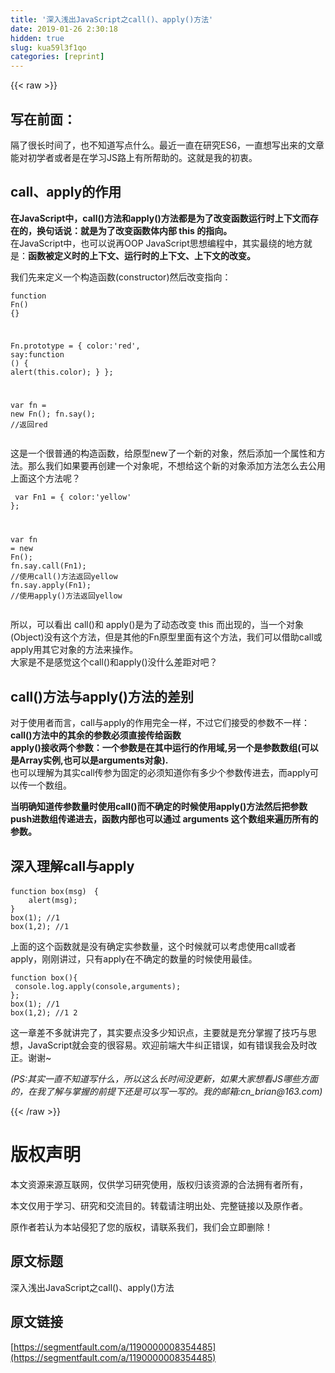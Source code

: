 ```yaml
---
title: '深入浅出JavaScript之call()、apply()方法' 
date: 2019-01-26 2:30:18
hidden: true
slug: kua59l3f1qo
categories: [reprint]
---
```


{{< raw >}}

                    
<h2 id="articleHeader0">写在前面：</h2>
<p>隔了很长时间了，也不知道写点什么。最近一直在研究ES6，一直想写出来的文章能对初学者或者是在学习JS路上有所帮助的。这就是我的初衷。</p>
<h2 id="articleHeader1">call、apply的作用</h2>
<p><strong>在JavaScript中，call()方法和apply()方法都是为了改变函数运行时上下文而存在的，换句话说：就是为了改变函数体内部 this 的指向。</strong><br>在JavaScript中，也可以说再OOP JavaScript思想编程中，其实最绕的地方就是：<strong>函数被定义时的上下文、运行时的上下文、上下文的改变。</strong></p>
<p>我们先来定义一个构造函数(constructor)然后改变指向：</p>
<div class="widget-codetool" style="display:none;">
      <div class="widget-codetool--inner">
      <span class="selectCode code-tool" data-toggle="tooltip" data-placement="top" title="" data-original-title="全选"></span>
      <span type="button" class="copyCode code-tool" data-toggle="tooltip" data-placement="top" data-clipboard-text="function Fn() {}

Fn.prototype = {
    color:'red',
    say:function () {
        alert(this.color);
    }
};

var fn = new Fn();
fn.say();       //返回red" title="" data-original-title="复制"></span>
      <span type="button" class="saveToNote code-tool" data-toggle="tooltip" data-placement="top" title="" data-original-title="放进笔记"></span>
      </div>
      </div><pre class="hljs actionscript"><code><span class="hljs-function"><span class="hljs-keyword">function</span> <span class="hljs-title">Fn</span><span class="hljs-params">()</span> </span>{}

Fn.prototype = {
    color:<span class="hljs-string">'red'</span>,
    say:<span class="hljs-function"><span class="hljs-keyword">function</span> <span class="hljs-params">()</span> </span>{
        alert(<span class="hljs-keyword">this</span>.color);
    }
};

<span class="hljs-keyword">var</span> fn = <span class="hljs-keyword">new</span> Fn();
fn.say();       <span class="hljs-comment">//返回red</span></code></pre>
<p>这是一个很普通的构造函数，给原型new了一个新的对象，然后添加一个属性和方法。那么我们如果要再创建一个对象呢，不想给这个新的对象添加方法怎么去公用上面这个方法呢？</p>
<div class="widget-codetool" style="display:none;">
      <div class="widget-codetool--inner">
      <span class="selectCode code-tool" data-toggle="tooltip" data-placement="top" title="" data-original-title="全选"></span>
      <span type="button" class="copyCode code-tool" data-toggle="tooltip" data-placement="top" data-clipboard-text=" var Fn1 = {
    color:'yellow'
};

var fn = new Fn();
fn.say.call(Fn1);    //使用call()方法返回yellow
fn.say.apply(Fn1);   //使用apply()方法返回yellow" title="" data-original-title="复制"></span>
      <span type="button" class="saveToNote code-tool" data-toggle="tooltip" data-placement="top" title="" data-original-title="放进笔记"></span>
      </div>
      </div><pre class="hljs gauss"><code> var Fn1 = {
    color:'yellow'
};

var <span class="hljs-function"><span class="hljs-keyword">fn</span> = <span class="hljs-keyword">new</span> <span class="hljs-keyword">Fn</span><span class="hljs-params">()</span></span>;
<span class="hljs-function"><span class="hljs-keyword">fn</span>.say.<span class="hljs-keyword">call</span><span class="hljs-params">(Fn1)</span></span>;    <span class="hljs-comment">//使用call()方法返回yellow</span>
<span class="hljs-function"><span class="hljs-keyword">fn</span>.say.apply<span class="hljs-params">(Fn1)</span></span>;   <span class="hljs-comment">//使用apply()方法返回yellow</span></code></pre>
<p>所以，可以看出 call()和 apply()是为了动态改变 this 而出现的，当一个对象(Object)没有这个方法，但是其他的Fn原型里面有这个方法，我们可以借助call或apply用其它对象的方法来操作。<br>大家是不是感觉这个call()和apply()没什么差距对吧？</p>
<h2 id="articleHeader2">call()方法与apply()方法的差别</h2>
<p>对于使用者而言，call与apply的作用完全一样，不过它们接受的参数不一样：<br><strong>call()方法中的其余的参数必须直接传给函数</strong><br><strong>apply()接收两个参数：一个参数是在其中运行的作用域,另一个是参数数组(可以是Array实例,也可以是arguments对象).</strong><br>也可以理解为其实call传参为固定的必须知道你有多少个参数传进去，而apply可以传一个数组。</p>
<p><strong>当明确知道传参数量时使用call()而不确定的时候使用apply()方法然后把参数push进数组传递进去，函数内部也可以通过 arguments 这个数组来遍历所有的参数。</strong></p>
<h2 id="articleHeader3">深入理解call与apply</h2>
<div class="widget-codetool" style="display:none;">
      <div class="widget-codetool--inner">
      <span class="selectCode code-tool" data-toggle="tooltip" data-placement="top" title="" data-original-title="全选"></span>
      <span type="button" class="copyCode code-tool" data-toggle="tooltip" data-placement="top" data-clipboard-text="function box(msg)　{
    alert(msg);
}
box(1); //1
box(1,2); //1" title="" data-original-title="复制"></span>
      <span type="button" class="saveToNote code-tool" data-toggle="tooltip" data-placement="top" title="" data-original-title="放进笔记"></span>
      </div>
      </div><pre class="hljs delphi"><code><span class="hljs-function"><span class="hljs-keyword">function</span> <span class="hljs-title">box</span><span class="hljs-params">(msg)</span>　<span class="hljs-comment">{
    alert(msg);
}</span>
<span class="hljs-title">box</span><span class="hljs-params">(1)</span>;</span> <span class="hljs-comment">//1</span>
box(<span class="hljs-number">1</span>,<span class="hljs-number">2</span>); <span class="hljs-comment">//1</span></code></pre>
<p>上面的这个函数就是没有确定实参数量，这个时候就可以考虑使用call或者apply，刚刚讲过，只有apply在不确定的数量的时候使用最佳。</p>
<div class="widget-codetool" style="display:none;">
      <div class="widget-codetool--inner">
      <span class="selectCode code-tool" data-toggle="tooltip" data-placement="top" title="" data-original-title="全选"></span>
      <span type="button" class="copyCode code-tool" data-toggle="tooltip" data-placement="top" data-clipboard-text="function&nbsp;box(){
&nbsp;console.log.apply(console,arguments);
};
box(1);&nbsp;//1
box(1,2);&nbsp;//1 2" title="" data-original-title="复制"></span>
      <span type="button" class="saveToNote code-tool" data-toggle="tooltip" data-placement="top" title="" data-original-title="放进笔记"></span>
      </div>
      </div><pre class="hljs javascript"><code><span class="hljs-function"><span class="hljs-keyword">function</span>&nbsp;<span class="hljs-title">box</span>(<span class="hljs-params"></span>)</span>{
&nbsp;<span class="hljs-built_in">console</span>.log.apply(<span class="hljs-built_in">console</span>,<span class="hljs-built_in">arguments</span>);
};
box(<span class="hljs-number">1</span>);&nbsp;<span class="hljs-comment">//1</span>
box(<span class="hljs-number">1</span>,<span class="hljs-number">2</span>);&nbsp;<span class="hljs-comment">//1 2</span></code></pre>
<p>这一章差不多就讲完了，其实要点没多少知识点，主要就是充分掌握了技巧与思想，JavaScript就会变的很容易。欢迎前端大牛纠正错误，如有错误我会及时改正。谢谢~</p>
<p><em>(PS:其实一直不知道写什么，所以这么长时间没更新，如果大家想看JS哪些方面的，在我了解与掌握的前提下还是可以写一写的。我的邮箱:cn_brian@163.com)</em></p>

                
{{< /raw >}}

# 版权声明
本文资源来源互联网，仅供学习研究使用，版权归该资源的合法拥有者所有，

本文仅用于学习、研究和交流目的。转载请注明出处、完整链接以及原作者。

原作者若认为本站侵犯了您的版权，请联系我们，我们会立即删除！

## 原文标题
深入浅出JavaScript之call()、apply()方法

## 原文链接
[https://segmentfault.com/a/1190000008354485](https://segmentfault.com/a/1190000008354485)

